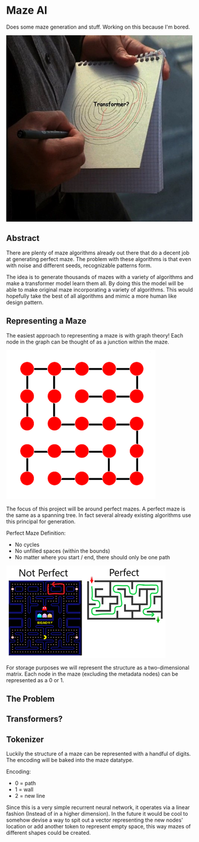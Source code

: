 # Maze AI
Does some maze generation and stuff. Working on this because I'm bored.

![Transformer](/media/transformer.jpg)

## Abstract
There are plenty of maze algorithms already out there that do a decent job at generating perfect maze.
The problem with these algorithms is that even with noise and different seeds, recognizable patterns form.

The idea is to generate thousands of mazes with a variety of algorithms and make a transformer model learn them all.
By doing this the model will be able to make original maze incorporating a variety of algorithms.
This would hopefully take the best of all algorithms and mimic a more human like design pattern.

## Representing a Maze
The easiest approach to representing a maze is with graph theory!
Each node in the graph can be thought of as a junction within the maze.

![Maze Graph](/media/maze_as_graph.png)

The focus of this project will be around perfect mazes. A perfect maze is the same as a spanning tree.
In fact several already existing algorithms use this principal for generation.

Perfect Maze Definition:
- No cycles
- No unfilled spaces (within the bounds)
- No matter where you start / end, there should only be one path

![Perfect vs Not Perfect Maze](/media/perfect_versus_not_perfect.png)

For storage purposes we will represent the structure as a two-dimensional matrix.
Each node in the maze (excluding the metadata nodes) can be represented as a 0 or 1.

## The Problem


## Transformers?


## Tokenizer
Luckily the structure of a maze can be represented with a handful of digits.
The encoding will be baked into the maze datatype.

Encoding:
- 0 = path
- 1 = wall
- 2 = new line

Since this is a very simple recurrent neural network, 
it operates via a linear fashion (Instead of in a higher dimension).
In the future it would be cool to somehow devise a way to spit out a vector representing the new nodes' location
or add another token to represent empty space, this way mazes of different shapes could be created.



